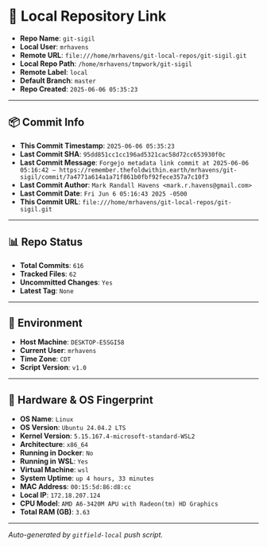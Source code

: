 # 🔗 Local Repository Link

- **Repo Name**: `git-sigil`
- **Local User**: `mrhavens`
- **Remote URL**: `file:///home/mrhavens/git-local-repos/git-sigil.git`
- **Local Repo Path**: `/home/mrhavens/tmpwork/git-sigil`
- **Remote Label**: `local`
- **Default Branch**: `master`
- **Repo Created**: `2025-06-06 05:35:23`

---

## 📦 Commit Info

- **This Commit Timestamp**: `2025-06-06 05:35:23`
- **Last Commit SHA**: `95dd851cc1cc196ad5321cac58d72cc653930f0c`
- **Last Commit Message**: `Forgejo metadata link commit at 2025-06-06 05:16:42 — https://remember.thefoldwithin.earth/mrhavens/git-sigil/commit/7a4771a614a1a71f861b0fbf92fece357a7c10f3`
- **Last Commit Author**: `Mark Randall Havens <mark.r.havens@gmail.com>`
- **Last Commit Date**: `Fri Jun 6 05:16:43 2025 -0500`
- **This Commit URL**: `file:///home/mrhavens/git-local-repos/git-sigil.git`

---

## 📊 Repo Status

- **Total Commits**: `616`
- **Tracked Files**: `62`
- **Uncommitted Changes**: `Yes`
- **Latest Tag**: `None`

---

## 🧭 Environment

- **Host Machine**: `DESKTOP-E5SGI58`
- **Current User**: `mrhavens`
- **Time Zone**: `CDT`
- **Script Version**: `v1.0`

---

## 🧬 Hardware & OS Fingerprint

- **OS Name**: `Linux`
- **OS Version**: `Ubuntu 24.04.2 LTS`
- **Kernel Version**: `5.15.167.4-microsoft-standard-WSL2`
- **Architecture**: `x86_64`
- **Running in Docker**: `No`
- **Running in WSL**: `Yes`
- **Virtual Machine**: `wsl`
- **System Uptime**: `up 4 hours, 33 minutes`
- **MAC Address**: `00:15:5d:86:d8:cc`
- **Local IP**: `172.18.207.124`
- **CPU Model**: `AMD A6-3420M APU with Radeon(tm) HD Graphics`
- **Total RAM (GB)**: `3.63`

---

_Auto-generated by `gitfield-local` push script._
